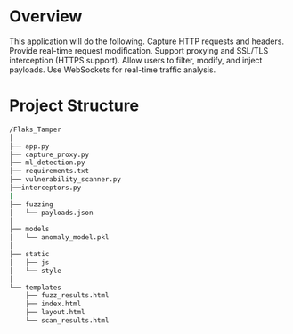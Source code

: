 # Overview
This application will do the following.
Capture HTTP requests and headers.
Provide real-time request modification.
Support proxying and SSL/TLS interception (HTTPS support).
Allow users to filter, modify, and inject payloads.
Use WebSockets for real-time traffic analysis.

# Project Structure
```bash
/Flaks_Tamper
│
├── app.py
├── capture_proxy.py
├── ml_detection.py
├── requirements.txt
├── vulnerability_scanner.py
├──interceptors.py
|
├── fuzzing
│   └── payloads.json
│
├── models
│   └── anomaly_model.pkl
│
├── static
│   ├── js
│   └── style
│
└── templates
    ├── fuzz_results.html
    ├── index.html
    ├── layout.html
    └── scan_results.html

```

